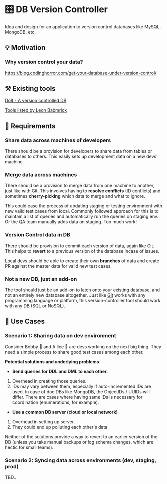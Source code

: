 # 🎛️ DB Version Controller
Idea and design for an application to version control databases like MySQL, MongoDB, etc.

## 💡 Motivation 

### Why version control your data?
https://blog.codinghorror.com/get-your-database-under-version-control/



## ⚒️ Existing tools
[Dolt - A version controlled DB](https://docs.dolthub.com/introduction/what-is-dolt)

[Tools listed by Leon Babmrick](https://secretgeek.net/dbcontrol)


## 📝 Requirements

### Share data across machines of developers
There should be a provision for developers to share data from tables or databases to others. This easily sets up development data on a new devs' machine.

### Merge data across machines
There should be a provision to merge data from one machine to another, just like with Git. This involves having to **resolve conflicts** (ID conflicts) and sometimes **cherry-picking** which data to merge and what to ignore.

This could ease the process of updating staging or testing environment with new valid test cases from local. Commonly followed approach for this is to maintain a list of queries and automatically run the queries on staging env. Or the QA team manually adds data on staging. Too much work!

### Version Control data in DB
There should be provision to commit each version of data, again like Git. This helps to **revert** to a previous version of the database incase of issues.

Local devs should be able to create their own **branches** of data and create PR against the master data for valid new test cases.

### Not a new DB, just an add-on
The tool should just be an add-on to latch onto your existing database, and not an entirely new database altogether. Just like [Git](https://git-scm.com/) works with any programming language or platform, this version-controller tool should work with any DB (SQL or NoSQL).


## 🤔 Use Cases

### Scenario 1: Sharing data on dev environment
Consider Bobby 🧔 and A lice 🐛 are devs working on the next big thing. They need a simple process to share good test cases among each other.

**Potential solutions and underlying problems**

* **Send queries for DDL and DML to each other.**
1. Overhead in creating those queries.
2. IDs may vary between them, especially if auto-incremented IDs are used. In case of doc DBs like MongoDB, the ObjectIDs / UUIDs will differ. There are cases where having same IDs is necessary for coordination (enumerations, for example).

* **Use a common DB server (cloud or local network)**
1. Overhead in setting up server.
2. They could end up polluting each other's data

Neither of the solutions provide a way to revert to an earlier version of the DB (unless you take manual backups or log schema changes, which are hectic for small teams).  

### Scenario 2: Syncing data across environments (dev, staging, prod)
TBD..
